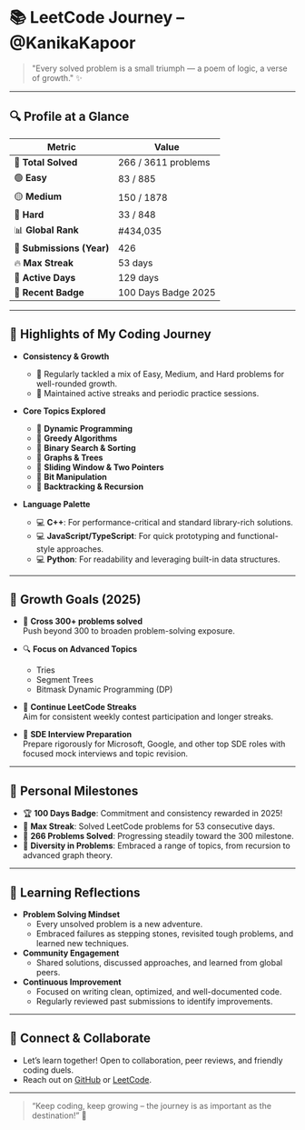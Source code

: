 # 📚 LeetCode Journey – @KanikaKapoor

> "Every solved problem is a small triumph — a poem of logic, a verse of growth." ✨

---

## 🔍 Profile at a Glance

| Metric                    | Value                    |
|---------------------------|--------------------------|
| 🧠 **Total Solved**       | 266 / 3611 problems      |
| 🟢 **Easy**               | 83 / 885                 |
| 🟡 **Medium**             | 150 / 1878               |
| 🔴 **Hard**               | 33 / 848                 |
| 📊 **Global Rank**        | #434,035                 |
| 🔁 **Submissions (Year)** | 426                      |
| 🔥 **Max Streak**         | 53 days                  |
| 📅 **Active Days**        | 129 days                 |
| 🏅 **Recent Badge**       | 100 Days Badge 2025      |

---

## 🧭 Highlights of My Coding Journey

- **Consistency & Growth**
  - 🌱 Regularly tackled a mix of Easy, Medium, and Hard problems for well-rounded growth.
  - 📆 Maintained active streaks and periodic practice sessions.

- **Core Topics Explored**
  - 📌 **Dynamic Programming**
  - 📌 **Greedy Algorithms**
  - 📌 **Binary Search & Sorting**
  - 📌 **Graphs & Trees**
  - 📌 **Sliding Window & Two Pointers**
  - 📌 **Bit Manipulation**
  - 📌 **Backtracking & Recursion**

- **Language Palette**
  - 💻 **C++**: For performance-critical and standard library-rich solutions.
  - 💻 **JavaScript/TypeScript**: For quick prototyping and functional-style approaches.
  - 💻 **Python**: For readability and leveraging built-in data structures.

---

## 🌱 Growth Goals (2025)

- 🎯 **Cross 300+ problems solved**  
  Push beyond 300 to broaden problem-solving exposure.

- 🔍 **Focus on Advanced Topics**  
  - Tries  
  - Segment Trees  
  - Bitmask Dynamic Programming (DP)

- 🧠 **Continue LeetCode Streaks**  
  Aim for consistent weekly contest participation and longer streaks.

- 💼 **SDE Interview Preparation**  
  Prepare rigorously for Microsoft, Google, and other top SDE roles with focused mock interviews and topic revision.

---

## 🚩 Personal Milestones

- 🏆 **100 Days Badge**: Commitment and consistency rewarded in 2025!
- 🏅 **Max Streak**: Solved LeetCode problems for 53 consecutive days.
- 🎯 **266 Problems Solved**: Progressing steadily toward the 300 milestone.
- 🧩 **Diversity in Problems**: Embraced a range of topics, from recursion to advanced graph theory.

---

## 📖 Learning Reflections

- **Problem Solving Mindset**
  - Every unsolved problem is a new adventure.
  - Embraced failures as stepping stones, revisited tough problems, and learned new techniques.
- **Community Engagement**
  - Shared solutions, discussed approaches, and learned from global peers.
- **Continuous Improvement**
  - Focused on writing clean, optimized, and well-documented code.
  - Regularly reviewed past submissions to identify improvements.

---

## 📢 Connect & Collaborate

- Let’s learn together! Open to collaboration, peer reviews, and friendly coding duels.  
- Reach out on [GitHub](https://github.com/kanikakapoorcode) or [LeetCode](https://leetcode.com/KanikaKapoor).

---

> “Keep coding, keep growing – the journey is as important as the destination!” 🚀
